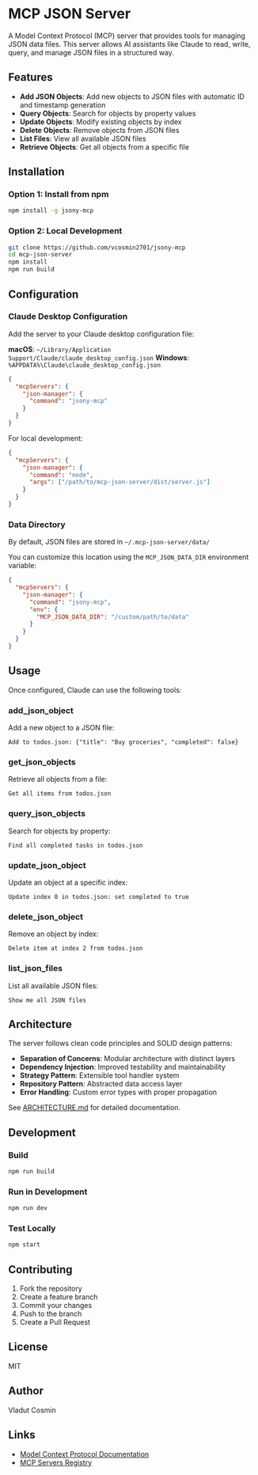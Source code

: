 # MCP JSON Server

A Model Context Protocol (MCP) server that provides tools for managing JSON data files. This server allows AI assistants like Claude to read, write, query, and manage JSON files in a structured way.

## Features

- **Add JSON Objects**: Add new objects to JSON files with automatic ID and timestamp generation
- **Query Objects**: Search for objects by property values
- **Update Objects**: Modify existing objects by index
- **Delete Objects**: Remove objects from JSON files
- **List Files**: View all available JSON files
- **Retrieve Objects**: Get all objects from a specific file

## Installation

### Option 1: Install from npm
```bash
npm install -g jsony-mcp
```

### Option 2: Local Development
```bash
git clone https://github.com/vcosmin2701/jsony-mcp
cd mcp-json-server
npm install
npm run build
```

## Configuration

### Claude Desktop Configuration

Add the server to your Claude desktop configuration file:

**macOS**: `~/Library/Application Support/Claude/claude_desktop_config.json`
**Windows**: `%APPDATA%\Claude\claude_desktop_config.json`

```json
{
  "mcpServers": {
    "json-manager": {
      "command": "jsony-mcp"
    }
  }
}
```

For local development:
```json
{
  "mcpServers": {
    "json-manager": {
      "command": "node",
      "args": ["/path/to/mcp-json-server/dist/server.js"]
    }
  }
}
```

### Data Directory

By default, JSON files are stored in `~/.mcp-json-server/data/`

You can customize this location using the `MCP_JSON_DATA_DIR` environment variable:

```json
{
  "mcpServers": {
    "json-manager": {
      "command": "jsony-mcp",
      "env": {
        "MCP_JSON_DATA_DIR": "/custom/path/to/data"
      }
    }
  }
}
```

## Usage

Once configured, Claude can use the following tools:

### add_json_object
Add a new object to a JSON file:
```
Add to todos.json: {"title": "Buy groceries", "completed": false}
```

### get_json_objects
Retrieve all objects from a file:
```
Get all items from todos.json
```

### query_json_objects
Search for objects by property:
```
Find all completed tasks in todos.json
```

### update_json_object
Update an object at a specific index:
```
Update index 0 in todos.json: set completed to true
```

### delete_json_object
Remove an object by index:
```
Delete item at index 2 from todos.json
```

### list_json_files
List all available JSON files:
```
Show me all JSON files
```

## Architecture

The server follows clean code principles and SOLID design patterns:

- **Separation of Concerns**: Modular architecture with distinct layers
- **Dependency Injection**: Improved testability and maintainability
- **Strategy Pattern**: Extensible tool handler system
- **Repository Pattern**: Abstracted data access layer
- **Error Handling**: Custom error types with proper propagation

See [ARCHITECTURE.md](ARCHITECTURE.md) for detailed documentation.

## Development

### Build
```bash
npm run build
```

### Run in Development
```bash
npm run dev
```

### Test Locally
```bash
npm start
```

## Contributing

1. Fork the repository
2. Create a feature branch
3. Commit your changes
4. Push to the branch
5. Create a Pull Request

## License

MIT

## Author

Vladut Cosmin

## Links

- [Model Context Protocol Documentation](https://modelcontextprotocol.io)
- [MCP Servers Registry](https://github.com/modelcontextprotocol/servers)